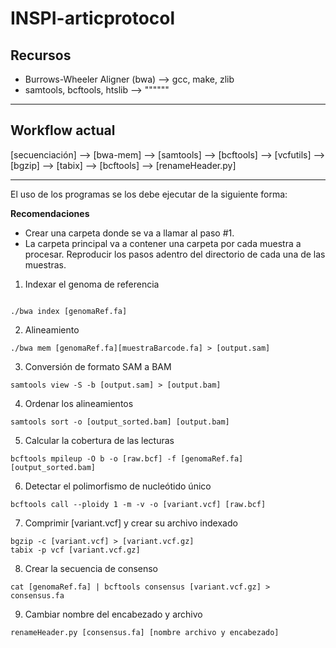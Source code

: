 # INSPI-articprotocol

## Recursos 

- Burrows-Wheeler Aligner (bwa) --> gcc, make, zlib 
- samtools, bcftools, htslib --> """"""

---

## Workflow actual

[secuenciación] --> [bwa-mem] --> [samtools] --> [bcftools] --> [vcfutils] --> [bgzip] --> [tabix] --> [bcftools] --> [renameHeader.py]

---

El uso de los programas se los debe ejecutar de la siguiente forma:

**Recomendaciones**
- Crear una carpeta donde se va a llamar al paso #1.
- La carpeta principal va a contener una carpeta por cada muestra a procesar. Reproducir los pasos adentro del directorio de cada una de las muestras.

1. Indexar el genoma de referencia

``` shell

./bwa index [genomaRef.fa] 

```

2. Alineamiento

``` shell
./bwa mem [genomaRef.fa][muestraBarcode.fa] > [output.sam]
```

3. Conversión de formato SAM a BAM

``` shell
samtools view -S -b [output.sam] > [output.bam]
```

4. Ordenar los alineamientos

``` shell
samtools sort -o [output_sorted.bam] [output.bam] 
```

5. Calcular la cobertura de las lecturas

``` shell
bcftools mpileup -O b -o [raw.bcf] -f [genomaRef.fa] [output_sorted.bam]
```

6. Detectar el polimorfismo de nucleótido único

``` shell
bcftools call --ploidy 1 -m -v -o [variant.vcf] [raw.bcf]
```

7. Comprimir [variant.vcf] y crear su archivo indexado

``` shell
bgzip -c [variant.vcf] > [variant.vcf.gz]
tabix -p vcf [variant.vcf.gz]
```

8. Crear la secuencia de consenso

``` shell
cat [genomaRef.fa] | bcftools consensus [variant.vcf.gz] > consensus.fa
```

9. Cambiar nombre del encabezado y archivo

``` shell
renameHeader.py [consensus.fa] [nombre archivo y encabezado]
```
